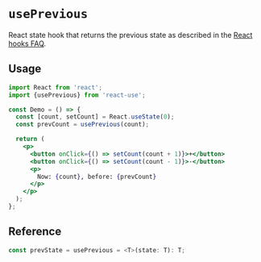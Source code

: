 # `usePrevious`

React state hook that returns the previous state as described in the [React hooks FAQ](https://reactjs.org/docs/hooks-faq.html#how-to-get-the-previous-props-or-state).

## Usage

```jsx
import React from 'react';
import {usePrevious} from 'react-use';

const Demo = () => {
  const [count, setCount] = React.useState(0);
  const prevCount = usePrevious(count);

  return (
    <p>
      <button onClick={() => setCount(count + 1)}>+</button>
      <button onClick={() => setCount(count - 1)}>-</button>
      <p>
        Now: {count}, before: {prevCount}
      </p>
    </p>
  );
};
```

## Reference
<!-- eslint-skip -->
```ts
const prevState = usePrevious = <T>(state: T): T;
```
